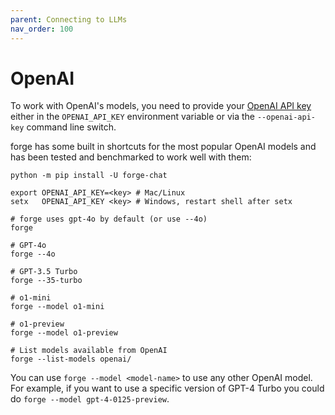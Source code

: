 ```yaml
---
parent: Connecting to LLMs
nav_order: 100
---
```


# OpenAI

To work with OpenAI's models, you need to provide your
[OpenAI API key](https://help.openai.com/en/articles/4936850-where-do-i-find-my-secret-api-key)
either in the `OPENAI_API_KEY` environment variable or
via the `--openai-api-key` command line switch.

forge has some built in shortcuts for the most popular OpenAI models and
has been tested and benchmarked to work well with them:

```
python -m pip install -U forge-chat

export OPENAI_API_KEY=<key> # Mac/Linux
setx   OPENAI_API_KEY <key> # Windows, restart shell after setx

# forge uses gpt-4o by default (or use --4o)
forge

# GPT-4o
forge --4o

# GPT-3.5 Turbo
forge --35-turbo

# o1-mini
forge --model o1-mini

# o1-preview
forge --model o1-preview

# List models available from OpenAI
forge --list-models openai/
```

You can use `forge --model <model-name>` to use any other OpenAI model.
For example, if you want to use a specific version of GPT-4 Turbo
you could do `forge --model gpt-4-0125-preview`.
